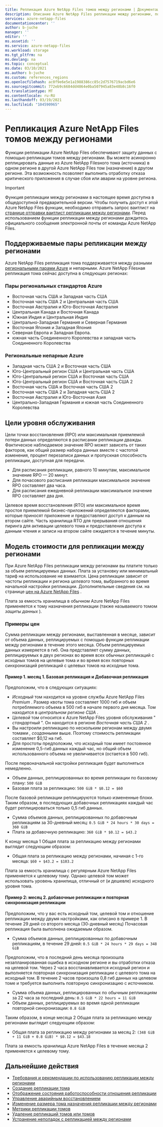 ```yaml
---
title: Репликация Azure NetApp Files томов между регионами | Документация Майкрософт
description: Описание Azure NetApp Files репликации между регионами, поддерживаемых пар регионов, целей уровня обслуживания, устойчивости данных и модели стоимости.
services: azure-netapp-files
documentationcenter: ''
author: b-juche
manager: ''
editor: ''
ms.assetid: ''
ms.service: azure-netapp-files
ms.workload: storage
ms.tgt_pltfrm: na
ms.devlang: na
ms.topic: conceptual
ms.date: 03/10/2021
ms.author: b-juche
ms.custom: references_regions
ms.openlocfilehash: ac0f9e6e5e1a1988386cc85c2d7576719acbd6e6
ms.sourcegitcommit: 772eb9c6684dd4864e0ba507945a83e48b8c16f0
ms.translationtype: MT
ms.contentlocale: ru-RU
ms.lasthandoff: 03/19/2021
ms.locfileid: "104590965"
---
```

# <a name="cross-region-replication-of-azure-netapp-files-volumes"></a>Репликация Azure NetApp Files томов между регионами

Функции репликации Azure NetApp Files обеспечивают защиту данных с помощью репликации томов между регионами. Вы можете асинхронно реплицировать данные из Azure NetApp Filesного тома (источника) в одном регионе в другой Azure NetApp Files том (назначение) в другом регионе.  Эта возможность позволяет выполнить отработку отказа критического приложения в случае сбоя или аварии на уровне региона.

> [!IMPORTANT]
> Функция репликации между регионами в настоящее время доступна в общедоступной предварительной версии. Чтобы получить доступ к этой Azure NetApp Files функции, необходимо отправить запрос ваитлист на [странице отправки ваитлист репликации между регионами](https://aka.ms/anfcrrpreviewsignup). Перед использованием функции репликации между регионами дождитесь официального сообщения электронной почты от команды Azure NetApp Files.

## <a name="supported-cross-region-replication-pairs"></a><a name="supported-region-pairs"></a>Поддерживаемые пары репликации между регионами

Azure NetApp Files репликация тома поддерживается между разными [региональными парами Azure](../best-practices-availability-paired-regions.md#azure-regional-pairs) и непарными. Azure NetApp Filesная репликация тома сейчас доступна в следующих регионах:  

### <a name="azure-regional-pairs"></a>Пары региональных стандартов Azure

* Восточная часть США и Западная часть США
* Восточная часть США 2 и Центральная часть США
* Восточная Австралия и Юго-Восточная Австралия
* Центральная Канада и Восточная Канада
* Южная Индия и Центральная Индия 
* Центрально-Западная Германия и Северная Германия
* Восточная Япония и Западная Япония
* Северная Европа и Западная Европа.
* южная часть Соединенного Королевства и западная часть Соединенного Королевства

### <a name="azure-regional-non-pairs"></a>Региональные непарные Azure

*   Западная часть США 2 и Восточная часть США
*   Юго-Центральный регион США и Центральная часть США
*   Юго-Центральный регион США и Восточная часть США
*   Юго-Центральный регион США и Восточная часть США 2
*   Восточная часть США и Восточная часть США 2
*   Восточная часть США 2 и Западная часть США 2
*   Восточная Австралия и Юго-Восточная Азия 
*   Центрально-Западная Германия и южная часть Соединенного Королевства

## <a name="service-level-objectives"></a>Цели уровня обслуживания

Цели точки восстановления (RPO) или максимальная приемлемой потери данных определяются в расписании репликации дважды.  Фактическое наблюдаемое значение RPO может зависеть от таких факторов, как общий размер набора данных вместе с частотой изменения, процент перезаписи данных и пропускная способность репликации, доступная для передачи.   

* Для расписания репликации, равного 10 минутам, максимальное значение RPO — 20 минут.  
* Для почасового расписания репликации максимальное значение RPO составляет два часа.  
* Для расписания ежедневной репликации максимальное значение RPO составляет два дня.  

Целевое время восстановления (RTO) или максимальное время простоя приемлемой бизнес-приложений определяются факторами, которые приносят приложение и предоставляют доступ к данным на втором сайте. Часть хранилища RTO для прерывания отношения пиринга для активации целевого тома и предоставления доступа к данным чтения и записи на втором сайте ожидается в течение минуты.

## <a name="cost-model-for-cross-region-replication"></a>Модель стоимости для репликации между регионами  

При Azure NetApp Files репликации между регионами вы платите только за объем реплицируемых данных. Плата за установку или минимальный тариф на использование не взимается. Цена репликации зависит от частоты репликации и региона *целевого* тома, выбранного во время начальной настройки репликации. Дополнительные сведения см. на странице [цен на Azure NetApp Files](https://azure.microsoft.com/pricing/details/netapp/) .  

Плата за емкость хранилища в обычном Azure NetApp Files применяется к тому назначения репликации (также называемого томом *защиты данных* ). 

### <a name="pricing-examples"></a>Примеры цен

Сумма репликации между регионами, выставленная в месяце, зависит от объема данных, реплицируемых с помощью функции репликации между регионами в течение этого месяца. Объем реплицируемых данных измеряется в гиб. Она представляет сумму данных, реплицируемых в двух регионах во время всех обычных репликаций с исходных томов на целевые тома и во время всех повторных синхронизаций репликаций с целевых томов на исходные тома.

#### <a name="example-1-month-1-baseline-replication-and-incremental-replications"></a>Пример 1. месяц 1. Базовая репликация и Добавочная репликация

Предположим, что в следующих ситуациях:

* *Исходный* том находится на уровне службы Azure NetApp Files *Premium* . Размер квоты тома составляет 1000 гиб и объем потребляемого объема в 500 гиб в начале первого дня месяца. Том находится в *центральном регионе США* .
* *Целевой* том относится к Azure NetApp Files уровня обслуживания " *стандартный* ". Он находится в регионе *Восточная часть США 2* .
* Вы настроили репликацию по нескольким регионам между двумя томами *, созданными* выше. Поэтому стоимость репликации составляет $0,12 на гиб.
* Для простоты предположим, что исходный том имеет постоянное изменение 0,5-гиб данных каждый час, но общий объем использованного объема не увеличивается (остается в 500 гиб). 

После первоначальной настройки репликация будет выполняться немедленно.  

* Объем данных, реплицированных во время репликации по базовому плану: `500 GiB`
* Базовая плата за репликацию: `500 GiB * $0.12 = $60`

После базовой репликации реплицируются только измененные блоки. Таким образом, в последующих добавочных репликациях каждый час будет реплицироваться только 0,5 гиб данных.

* Сумма объемов данных, реплицированных по добавочным репликациям за 30-дневный месяц: `0.5 GiB * 24 hours * 30 days = 360 GiB`
* Плата за добавочную репликацию: `360 GiB * $0.12 = $43.2`

К концу месяца 1 Общая плата за репликацию между регионами выглядит следующим образом:  

*  Общая плата за репликацию между регионами, начиная с 1-го месяца: `$60 + $43.2 = $103.2`

Плата за емкость хранилища с регулярным Azure NetApp Files применяется к целевому тому. Однако целевой том может использовать уровень хранилища, отличный от (и дешевле) исходного уровня тома.

#### <a name="example-2-month-2-incremental-replications-and-resync-replications"></a>Пример 2: месяц 2. добавочные репликации и повторная синхронизация репликации  

Предположим, что у вас есть исходный том, целевой том и отношение репликации между двумя настройками, как описано в примере 1. В течение 29 дней со второго месяца (30-дневный месяц) Почасовая репликация была выполнена ожидаемым образом.

* Сумма объемов данных, реплицированных по добавочным репликациям, в течение 29 дней: `0.5 GiB * 24 hours * 29 days = 348 GiB`

Предположим, что в последний день месяца произошла незапланированная ошибка в исходном регионе и вы отработки отказа на целевой том. Через 2 часа восстанавливается исходный регион и выполняется повторная синхронизация репликации с целевого тома на исходный том. В течение 2 часов произошла 0,8 гиб данных на целевом томе и требуется выполнить повторную синхронизацию с источником.

* Сумма объема данных, реплицированных по обычным репликациям за 22 часа за последний день: `0.5 GiB * 22 hours = 11 GiB`
* Объем данных, реплицируемых во время одной репликации повторной синхронизации: `0.8 GiB`

Таким образом, в конце месяца 2 Общая плата за репликацию между регионами выглядит следующим образом:  

* Общая плата за репликацию между регионами за месяц 2: `(348 GiB + 11 GiB + 0.8 GiB) * $0.12 = $43.18`

Плата за емкость хранилища Azure NetApp Files в течение месяца 2 применяется к целевому тому.

## <a name="next-steps"></a>Дальнейшие действия
* [Требования и рекомендации по использованию репликации между регионами](cross-region-replication-requirements-considerations.md)
* [Создание репликации тома](cross-region-replication-create-peering.md)
* [Отображение состояния работоспособности отношения репликации](cross-region-replication-display-health-status.md)
* [Управление аварийным восстановлением](cross-region-replication-manage-disaster-recovery.md)
* [Изменение размера тома назначения репликации между регионами](azure-netapp-files-resize-capacity-pools-or-volumes.md#resize-a-cross-region-replication-destination-volume)
* [Метрики репликации томов](azure-netapp-files-metrics.md#replication)
* [Удаление репликаций томов или томов](cross-region-replication-delete.md)
* [Устранение неполадок с репликацией между регионами](troubleshoot-cross-region-replication.md)